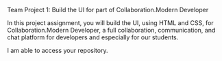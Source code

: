 Team Project 1: Build the UI for part of Collaboration.Modern Developer

In this project assignment, you will build the UI, using HTML and CSS, for Collaboration.Modern Developer, a full collaboration, communication, and chat platform for developers and especially for our students.

I am able to access your repository.
